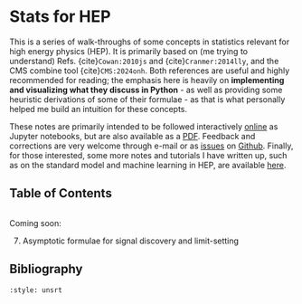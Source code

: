 # Stats for HEP

This is a series of walk-throughs of some concepts in statistics relevant for high energy physics (HEP). 
It is primarily based on (me trying to understand) Refs. {cite}`Cowan:2010js` and {cite}`Cranmer:2014lly`, and the CMS combine tool {cite}`CMS:2024onh`.
Both references are useful and highly recommended for reading; the emphasis here is heavily on **implementing and visualizing what they discuss in Python** - as well as providing some heuristic derivations of some of their formulae - as that is what personally helped me build an intuition for these concepts.

These notes are primarily intended to be followed interactively [online](https://rkansal47.github.io/stats-for-hep) as Jupyter notebooks, but are also available as a [PDF](https://github.com/rkansal47/stats-for-hep/blob/gh-pages/stats-for-hep.pdf?raw=true).
Feedback and corrections are very welcome through e-mail or as [issues](https://github.com/rkansal47/stats-for-hep/issues) on [Github](https://github.com/rkansal47/stats-for-hep/).
Finally, for those interested, some more notes and tutorials I have written up, such as on the standard model and machine learning in HEP, are available [here](https://rkansal47.github.io/).


## Table of Contents

```{tableofcontents}
```

Coming soon:

7. Asymptotic formulae for signal discovery and limit-setting



<!--
8. Systematic Uncertainties

9. Numerical analysis using zfit / evermore
 -->


## Bibliography

```{bibliography}
:style: unsrt
```

